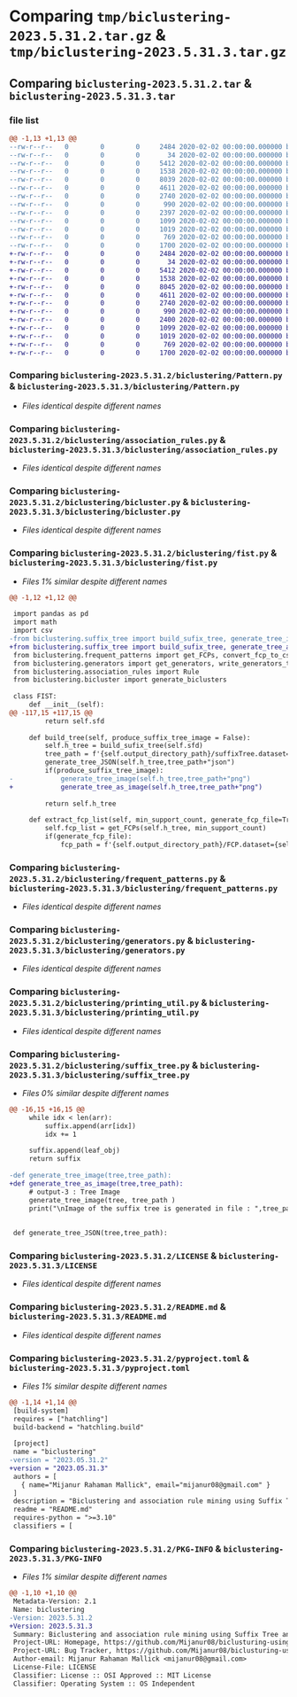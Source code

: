 # Comparing `tmp/biclustering-2023.5.31.2.tar.gz` & `tmp/biclustering-2023.5.31.3.tar.gz`

## Comparing `biclustering-2023.5.31.2.tar` & `biclustering-2023.5.31.3.tar`

### file list

```diff
@@ -1,13 +1,13 @@
--rw-r--r--   0        0        0     2484 2020-02-02 00:00:00.000000 biclustering-2023.5.31.2/biclustering/Pattern.py
--rw-r--r--   0        0        0       34 2020-02-02 00:00:00.000000 biclustering-2023.5.31.2/biclustering/__init__.py
--rw-r--r--   0        0        0     5412 2020-02-02 00:00:00.000000 biclustering-2023.5.31.2/biclustering/association_rules.py
--rw-r--r--   0        0        0     1538 2020-02-02 00:00:00.000000 biclustering-2023.5.31.2/biclustering/bicluster.py
--rw-r--r--   0        0        0     8039 2020-02-02 00:00:00.000000 biclustering-2023.5.31.2/biclustering/fist.py
--rw-r--r--   0        0        0     4611 2020-02-02 00:00:00.000000 biclustering-2023.5.31.2/biclustering/frequent_patterns.py
--rw-r--r--   0        0        0     2740 2020-02-02 00:00:00.000000 biclustering-2023.5.31.2/biclustering/generators.py
--rw-r--r--   0        0        0      990 2020-02-02 00:00:00.000000 biclustering-2023.5.31.2/biclustering/printing_util.py
--rw-r--r--   0        0        0     2397 2020-02-02 00:00:00.000000 biclustering-2023.5.31.2/biclustering/suffix_tree.py
--rw-r--r--   0        0        0     1099 2020-02-02 00:00:00.000000 biclustering-2023.5.31.2/LICENSE
--rw-r--r--   0        0        0     1019 2020-02-02 00:00:00.000000 biclustering-2023.5.31.2/README.md
--rw-r--r--   0        0        0      769 2020-02-02 00:00:00.000000 biclustering-2023.5.31.2/pyproject.toml
--rw-r--r--   0        0        0     1700 2020-02-02 00:00:00.000000 biclustering-2023.5.31.2/PKG-INFO
+-rw-r--r--   0        0        0     2484 2020-02-02 00:00:00.000000 biclustering-2023.5.31.3/biclustering/Pattern.py
+-rw-r--r--   0        0        0       34 2020-02-02 00:00:00.000000 biclustering-2023.5.31.3/biclustering/__init__.py
+-rw-r--r--   0        0        0     5412 2020-02-02 00:00:00.000000 biclustering-2023.5.31.3/biclustering/association_rules.py
+-rw-r--r--   0        0        0     1538 2020-02-02 00:00:00.000000 biclustering-2023.5.31.3/biclustering/bicluster.py
+-rw-r--r--   0        0        0     8045 2020-02-02 00:00:00.000000 biclustering-2023.5.31.3/biclustering/fist.py
+-rw-r--r--   0        0        0     4611 2020-02-02 00:00:00.000000 biclustering-2023.5.31.3/biclustering/frequent_patterns.py
+-rw-r--r--   0        0        0     2740 2020-02-02 00:00:00.000000 biclustering-2023.5.31.3/biclustering/generators.py
+-rw-r--r--   0        0        0      990 2020-02-02 00:00:00.000000 biclustering-2023.5.31.3/biclustering/printing_util.py
+-rw-r--r--   0        0        0     2400 2020-02-02 00:00:00.000000 biclustering-2023.5.31.3/biclustering/suffix_tree.py
+-rw-r--r--   0        0        0     1099 2020-02-02 00:00:00.000000 biclustering-2023.5.31.3/LICENSE
+-rw-r--r--   0        0        0     1019 2020-02-02 00:00:00.000000 biclustering-2023.5.31.3/README.md
+-rw-r--r--   0        0        0      769 2020-02-02 00:00:00.000000 biclustering-2023.5.31.3/pyproject.toml
+-rw-r--r--   0        0        0     1700 2020-02-02 00:00:00.000000 biclustering-2023.5.31.3/PKG-INFO
```

### Comparing `biclustering-2023.5.31.2/biclustering/Pattern.py` & `biclustering-2023.5.31.3/biclustering/Pattern.py`

 * *Files identical despite different names*

### Comparing `biclustering-2023.5.31.2/biclustering/association_rules.py` & `biclustering-2023.5.31.3/biclustering/association_rules.py`

 * *Files identical despite different names*

### Comparing `biclustering-2023.5.31.2/biclustering/bicluster.py` & `biclustering-2023.5.31.3/biclustering/bicluster.py`

 * *Files identical despite different names*

### Comparing `biclustering-2023.5.31.2/biclustering/fist.py` & `biclustering-2023.5.31.3/biclustering/fist.py`

 * *Files 1% similar despite different names*

```diff
@@ -1,12 +1,12 @@
 
 import pandas as pd
 import math
 import csv
-from biclustering.suffix_tree import build_sufix_tree, generate_tree_image,generate_tree_JSON
+from biclustering.suffix_tree import build_sufix_tree, generate_tree_as_image,generate_tree_JSON
 from biclustering.frequent_patterns import get_FCPs, convert_fcp_to_csv, convert_fcp_to_JSON
 from biclustering.generators import get_generators, write_generators_to_csv, write_generators_toJSON
 from biclustering.association_rules import Rule
 from biclustering.bicluster import generate_biclusters
 
 class FIST:
     def __init__(self):
@@ -117,15 +117,15 @@
         return self.sfd            
     
     def build_tree(self, produce_suffix_tree_image = False):
         self.h_tree = build_sufix_tree(self.sfd)
         tree_path = f'{self.output_directory_path}/suffixTree.dataset={self.dataset_name}.minSupport={self.min_sup_percent}%.'
         generate_tree_JSON(self.h_tree,tree_path+"json")
         if(produce_suffix_tree_image):
-            generate_tree_image(self.h_tree,tree_path+"png")
+            generate_tree_as_image(self.h_tree,tree_path+"png")
         
         return self.h_tree
 
     def extract_fcp_list(self, min_support_count, generate_fcp_file=True):
         self.fcp_list = get_FCPs(self.h_tree, min_support_count)
         if(generate_fcp_file):
             fcp_path = f'{self.output_directory_path}/FCP.dataset={self.dataset_name}.minSupport={self.min_sup_percent}%.'
```

### Comparing `biclustering-2023.5.31.2/biclustering/frequent_patterns.py` & `biclustering-2023.5.31.3/biclustering/frequent_patterns.py`

 * *Files identical despite different names*

### Comparing `biclustering-2023.5.31.2/biclustering/generators.py` & `biclustering-2023.5.31.3/biclustering/generators.py`

 * *Files identical despite different names*

### Comparing `biclustering-2023.5.31.2/biclustering/printing_util.py` & `biclustering-2023.5.31.3/biclustering/printing_util.py`

 * *Files identical despite different names*

### Comparing `biclustering-2023.5.31.2/biclustering/suffix_tree.py` & `biclustering-2023.5.31.3/biclustering/suffix_tree.py`

 * *Files 0% similar despite different names*

```diff
@@ -16,15 +16,15 @@
     while idx < len(arr):
         suffix.append(arr[idx])
         idx += 1
 
     suffix.append(leaf_obj)
     return suffix
 
-def generate_tree_image(tree,tree_path):
+def generate_tree_as_image(tree,tree_path):
     # output-3 : Tree Image
     generate_tree_image(tree, tree_path )
     print("\nImage of the suffix tree is generated in file : ",tree_path)
 
 
 def generate_tree_JSON(tree,tree_path):
```

### Comparing `biclustering-2023.5.31.2/LICENSE` & `biclustering-2023.5.31.3/LICENSE`

 * *Files identical despite different names*

### Comparing `biclustering-2023.5.31.2/README.md` & `biclustering-2023.5.31.3/README.md`

 * *Files identical despite different names*

### Comparing `biclustering-2023.5.31.2/pyproject.toml` & `biclustering-2023.5.31.3/pyproject.toml`

 * *Files 1% similar despite different names*

```diff
@@ -1,14 +1,14 @@
 [build-system]
 requires = ["hatchling"]
 build-backend = "hatchling.build"
 
 [project]
 name = "biclustering"
-version = "2023.05.31.2"
+version = "2023.05.31.3"
 authors = [
   { name="Mijanur Rahaman Mallick", email="mijanur08@gmail.com" }
 ]
 description = "Biclustering and association rule mining using Suffix Tree and Frequent Closed Itemset based algorithm."
 readme = "README.md"
 requires-python = ">=3.10"
 classifiers = [
```

### Comparing `biclustering-2023.5.31.2/PKG-INFO` & `biclustering-2023.5.31.3/PKG-INFO`

 * *Files 1% similar despite different names*

```diff
@@ -1,10 +1,10 @@
 Metadata-Version: 2.1
 Name: biclustering
-Version: 2023.5.31.2
+Version: 2023.5.31.3
 Summary: Biclustering and association rule mining using Suffix Tree and Frequent Closed Itemset based algorithm.
 Project-URL: Homepage, https://github.com/Mijanur08/biclusturing-using-suffixTree
 Project-URL: Bug Tracker, https://github.com/Mijanur08/biclusturing-using-suffixTree/issues
 Author-email: Mijanur Rahaman Mallick <mijanur08@gmail.com>
 License-File: LICENSE
 Classifier: License :: OSI Approved :: MIT License
 Classifier: Operating System :: OS Independent
```

